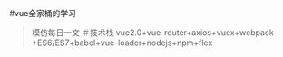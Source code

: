 #vue全家桶的学习
>模仿每日一文
＃技术栈
>vue2.0+vue-router+axios+vuex+webpack
+ES6/ES7+babel+vue-loader+nodejs+npm+flex
